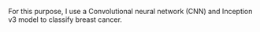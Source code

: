 For this purpose, I use a Convolutional neural network (CNN) and Inception v3 model to classify breast cancer.
